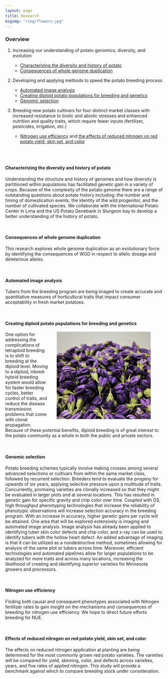 ```yaml
---
layout: page
title: Research
bigimg: "/img/flowers.jpg"
---
```


### Overview
1. Increasing our understanding of potato genomics, diversity, and evolution
	* [Characterizing the diversity and history of potato](#head1)
	* [Consequences of whole genome duplication](#head2)

2. Developing and applying methods to speed the potato breeding process
	* [Automated image analysis](#head3)
	* [Creating diploid potato populations for breeding and genetics](#head4)
	* [Genomic selection](#head5)

3. Breeding new potato cultivars for four distinct market classes with increased resistance to biotic and abiotic stresses and enhanced nutrition and quality traits, which require fewer inputs (fertilizer, pesticides, irrigation, etc.)
	* [Nitrogen use efficiency](#head6) and [the effects of reduced nitrogen on red potato yield, skin set, and color](#head7) 
<br/>
<br/>

#### <a name="head1"></a>Characterizing the diversity and history of potato
Understanding the structure and history of genomes and how 
diversity is partitioned within populations has facilitated 
genetic gain in a variety of crops. Because of the complexity 
of the potato genome there are a range of outstanding questions 
about potato history including: the number and timing of domestication
 events, the identity of the wild progenitor, and the number of 
 cultivated species. We collaborate with the International Potato 
 Center in Lima and the US Potato Genebank in Sturgeon bay to develop 
 a better understanding of the history of potato.
 
 <br/>

#### <a name="head2"></a>Consequences of whole genome duplication
This research explores whole genome duplication as an evolutionary 
force by identifying the consequences of WGD in respect to allelic 
dosage and deleterious alleles. 

<br/>

#### <a name="head3"></a>Automated image analysis
Tubers from the breeding program are being imaged to create accurate 
and quantitative measures of horticultural traits that impact consumer 
acceptability in fresh market potatoes. 

<br/>

#### <a name="head4"></a>Creating diploid potato populations for breeding and genetics
<p align="justify">

<figure>
<div style="float:right; padding-left: 25px; padding-bottom: 25px">
	<img src="/img/flowers.jpg" width="300" alt="" align="left">
</div></figure>

One option for addressing the complications of tetraploid breeding is 
to shift to breeding at the diploid level. Moving to a diploid, 
inbred-hybrid breeding system would allow for faster breeding cycles, 
better control of traits, and reduce the disease transmission problems 
that come with clonal propagation.  Because of these potential 
benefits, diploid breeding is of great interest to the potato 
community as a whole in both the public and private sectors.  

<br/>
</p>



#### <a name="head5"></a>Genomic selection
Potato breeding schemes typically involve making crosses among several 
advanced selections or cultivars from within the same market class, 
followed by recurrent selection. Breeders tend to evaluate the 
progeny for upwards of six years, applying selective pressure upon 
a multitude of traits. Concurrently, promising varieties are clonally 
increased so that they might be evaluated in larger plots and at 
several locations.  This has resulted in genetic gain for specific 
gravity and chip color over time. Coupled with GS, high throughput 
phenotyping technologies that increase the reliability of phenotypic 
observations will increase selection accuracy in the breeding program. 
With an increase in accuracy, higher genetic gains per cycle will be 
attained. One area that will be explored extensively is imaging and 
automated image analysis. Image analysis has already been applied to 
identifying tuber skin color defects and chip color, and x-ray can be 
used to identify tubers with the hollow heart defect. An added 
advantage of imaging is that it can be utilized as a nondestructive 
method, sometimes allowing for analysis of the same plot or tubers 
across time. Moreover, efficient technologies and automated pipelines 
allow for larger populations to be analyzed for more traits and across 
many locations, increasing the likelihood of creating and identifying 
superior varieties for Minnesota growers and processors.

<br/>


#### <a name="head6"></a>Nitrogen use efficiency
Finding both causal and consequent phenotypes associated with Nitrogen 
fertilizer rates to gain insight on the mechanisms and consequences 
of breeding for nitrogen use efficiency.  We hope to direct future 
efforts breeding for NUE.  

<br/>


#### <a name="head7"></a>Effects of reduced nitrogen on red potato yield, skin set, and color
The effects on reduced nitrogen application at planting are being 
determined for the most commonly grown red potato varieties. The 
varieties will be compared for yield, skinning, color, and defects 
across varieties, years, and five rates of applied nitrogen. This 
study will provide a benchmark against which to compare breeding 
stock under consideration.
